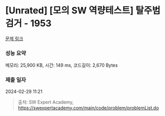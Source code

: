 # [Unrated] [모의 SW 역량테스트] 탈주범 검거 - 1953 

[문제 링크](https://swexpertacademy.com/main/code/problem/problemDetail.do?contestProbId=AV5PpLlKAQ4DFAUq) 

### 성능 요약

메모리: 25,900 KB, 시간: 149 ms, 코드길이: 2,670 Bytes

### 제출 일자

2024-02-29 11:21



> 출처: SW Expert Academy, https://swexpertacademy.com/main/code/problem/problemList.do